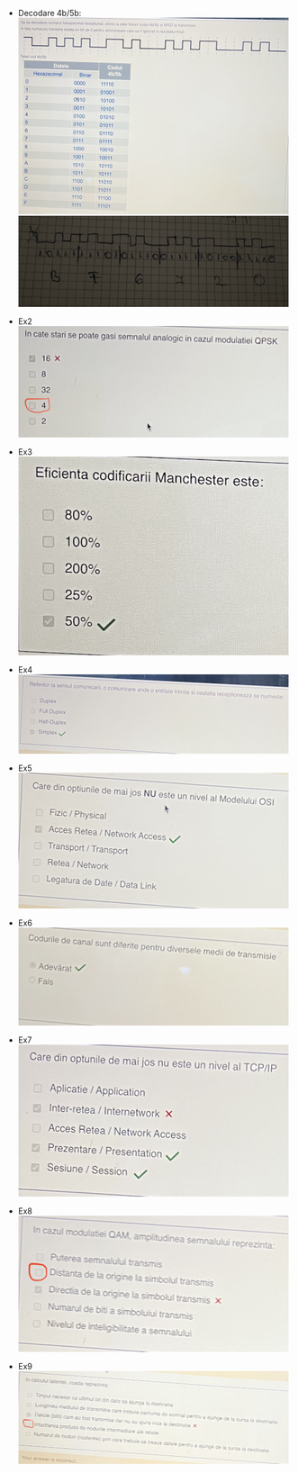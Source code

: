 - Decodare 4b/5b:
![](../Images/Teste/T2Ex1.png)
![](../Images/Teste/RT2Ex1.png)

- Ex2
![](../Images/Teste/T2Ex2.png)


 - Ex3
![](../Images/Teste/T2Ex3.png)

- Ex4
![](../Images/Teste/T2Ex4.png)

- Ex5
![](../Images/Teste/T2Ex5.png)

- Ex6
![](../Images/Teste/T2Ex6.png)

- Ex7
![](../Images/Teste/T2Ex7.png)

- Ex8
![](../Images/Teste/T2Ex8.png)

- Ex9
![](../Images/Teste/T2Ex9.png)
